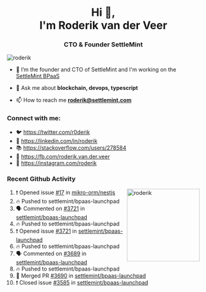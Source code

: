 <h1 align="center">Hi 👋,<br/> I'm Roderik van der Veer</h1>
<h3 align="center">CTO & Founder SettleMint</h3>

<p align="left"> <img src="https://komarev.com/ghpvc/?username=roderik" alt="roderik" /> </p>

- 🔭 I’m the founder and CTO of SettleMint and I'm working on the [SettleMint BPaaS](https://settlemint.com)

- 💬 Ask me about **blockchain, devops, typescript**

- 📫 How to reach me **roderik@settlemint.com**



### Connect with me:

- 🐦 https://twitter.com/r0derik
- 🏢 https://linkedin.com/in/roderik
- 📚 https://stackoverflow.com/users/278584
- 🙊 https://fb.com/roderik.van.der.veer
- 📸 https://instagram.com/roderik

### Recent Github Activity
<img src="https://github-readme-stats.vercel.app/api?username=roderik&show_icons=true&count_private=true" alt="roderik" align="right" height="190" />

<!--START_SECTION:activity-->
1. ❗️ Opened issue [#17](https://github.com/mikro-orm/nestjs/issues/17) in [mikro-orm/nestjs](https://github.com/mikro-orm/nestjs)
2. 🔥 Pushed to settlemint/bpaas-launchpad
3. 🗣 Commented on [#3721](https://github.com/settlemint/bpaas-launchpad/issues/3721) in [settlemint/bpaas-launchpad](https://github.com/settlemint/bpaas-launchpad)
4. 🔥 Pushed to settlemint/bpaas-launchpad
5. ❗️ Opened issue [#3721](https://github.com/settlemint/bpaas-launchpad/issues/3721) in [settlemint/bpaas-launchpad](https://github.com/settlemint/bpaas-launchpad)
6. 🔥 Pushed to settlemint/bpaas-launchpad
7. 🗣 Commented on [#3689](https://github.com/settlemint/bpaas-launchpad/issues/3689) in [settlemint/bpaas-launchpad](https://github.com/settlemint/bpaas-launchpad)
8. 🔥 Pushed to settlemint/bpaas-launchpad
9. 🎉 Merged PR [#3690](https://github.com/settlemint/bpaas-launchpad/pull/3690) in [settlemint/bpaas-launchpad](https://github.com/settlemint/bpaas-launchpad)
10. ❗️ Closed issue [#3585](https://github.com/settlemint/bpaas-launchpad/issues/3585) in [settlemint/bpaas-launchpad](https://github.com/settlemint/bpaas-launchpad)
<!--END_SECTION:activity-->